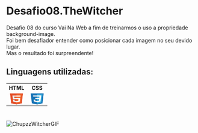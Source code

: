 # Desafio08.TheWitcher

Desafio 08 do curso Vai Na Web a fim de treinarmos o uso a propriedade background-image.<br>
Foi bem desafiador entender como posicionar cada imagem no seu devido lugar.<br>
Mas o resultado foi surpreendente!
<h2> Linguagens utilizadas: </h2>

<table>
<tr>
  <th> HTML </th>
  <th> CSS </th>
</tr>
<tr>
  <td> <img align="center" alt="HTML" height="30" width="40" src="https://raw.githubusercontent.com/devicons/devicon/master/icons/html5/html5-original.svg"> </td>
  <td> <img align="center" alt="CSS" height="30" width="40" src="https://raw.githubusercontent.com/devicons/devicon/master/icons/css3/css3-original.svg"> </td>
  </tr>
</table>

#
![ChupzzWitcherGIF](https://user-images.githubusercontent.com/102387476/167277229-d3b3ee25-5672-478b-bdb8-8ba742f51e31.gif)

